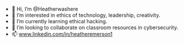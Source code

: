 - 👋 Hi, I’m @Heatherwashere
- 👀 I’m interested in ethics of technology, leadership, creativity. 
- 🌱 I’m currently learning ethical hacking. 
- 💞️ I’m looking to collaborate on classroom resources in cybersecurity. 
- 📫 www.linkedin.com/in/heatheremerson1

<!---
Heatherwashere/Heatherwashere is a ✨ special ✨ repository because its `README.md` (this file) appears on your GitHub profile.
You can click the Preview link to take a look at your changes.
--->
